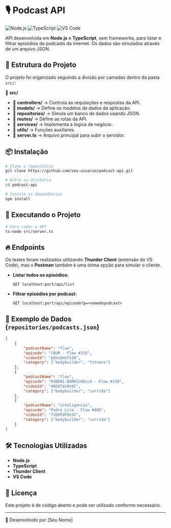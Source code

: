 # 🎙️ Podcast API

![Node.js](https://img.shields.io/badge/Node.js-16.13.0-green?style=for-the-badge&logo=node.js) ![TypeScript](https://img.shields.io/badge/TypeScript-4.5.4-blue?style=for-the-badge&logo=typescript) ![VS Code](https://img.shields.io/badge/VS%20Code-IDE-blue?style=for-the-badge&logo=visual-studio-code)

API desenvolvida em **Node.js** e **TypeScript**, sem frameworks, para listar e filtrar episódios de podcasts da internet. Os dados são simulados através de um arquivo JSON.

## 📁 Estrutura do Projeto
O projeto foi organizado seguindo a divisão por camadas dentro da pasta `src/`:

📂 **src/**
- 📂 **controllers/** → Controla as requisições e respostas da API.
- 📂 **models/** → Define os modelos de dados da aplicação.
- 📂 **repositories/** → Simula um banco de dados usando JSON.
- 📂 **routes/** → Define as rotas da API.
- 📂 **services/** → Implementa a lógica de negócio.
- 📂 **utils/** → Funções auxiliares.
- 📜 **server.ts** → Arquivo principal para subir o servidor.

## 📦 Instalação
```bash
# Clone o repositório
git clone https://github.com/seu-usuario/podcast-api.git

# Entre no diretório
cd podcast-api

# Instale as dependências
npm install
```

## 🚀 Executando o Projeto
```bash
# Para rodar a API
ts-node src/server.ts
```

## 🔥 Endpoints
Os testes foram realizados utilizando **Thunder Client** (extensão do VS Code), mas o **Postman** também é uma ótima opção para simular o cliente.

- **Listar todos os episódios:**
  ```
  GET localhost:port/api/list
  ```

- **Filtrar episódios por podcast:**
  ```
  GET localhost:port/api/episode?p=<nomedopodcast>
  ```

## 📄 Exemplo de Dados (`repositories/podcasts.json`)
```json
[
    {
        "podcastName": "flow",
        "episode": "CBUM - Flow #319",
        "videoId": "pQSuQmUfS30",
        "category": ["bodybuilder", "fitness"]
    },
    {
        "podcastName": "flow",
        "episode": "RUBENS BARRICHELLO - Flow #339",
        "videoId": "4KDGTdiOV4I",
        "category": ["bodybuilder", "corrida"]
    },
    {
        "podcastName": "inteligencia",
        "episode": "Pedro Lira - Flow #400",
        "videoId": "7iDHTdFOV3I",
        "category": ["bodybuilder", "corrida"]
    }
]
```

## 🛠️ Tecnologias Utilizadas
- **Node.js**
- **TypeScript**
- **Thunder Client**
- **VS Code**

## 📝 Licença
Este projeto é de código aberto e pode ser utilizado conforme necessário.

---
🚀 Desenvolvido por [Seu Nome]

